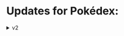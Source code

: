 # Updates for Pokédex:

<details><summary>v2</summary>
  👉 Added Navigation System (Next and Previous)
  👉 Popup if you type wrong Pokemon name or Pokemon id
</details>
